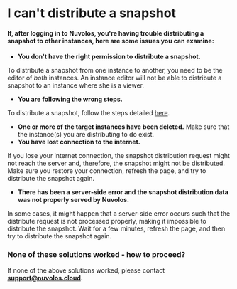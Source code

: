 # I can't distribute a snapshot

#### If, after logging in to Nuvolos, you're having trouble distributing a snapshot to other instances, here are some issues you can examine:

* **You don't have the right permission to distribute a snapshot.**

To distribute a snapshot from one instance to another, you need to be the editor of _both_ instances. An instance editor will not be able to distribute a snapshot to an instance where she is a viewer.

* **You are following the wrong steps.**

To distribute a snapshot, follow the steps detailed [here](../../getting-started/distribute-objects-in-nuvolos/).

* **One or more of the target instances have been deleted.**  Make sure that the instance\(s\) you are distributing to do exist. 
* **You have lost connection to the internet.**

If you lose your internet connection, the snapshot distribution request might not reach the server and, therefore,  the snapshot might not be distributed. Make sure you restore your connection,  refresh the page, and try to distribute the snapshot again.

* **There has been a server-side error and the snapshot distribution data was not properly served by Nuvolos.**

In some cases, it might happen that a server-side error occurs such that the distribute request is not processed properly, making it impossible to distribute the snapshot. Wait for a few minutes, refresh the page, and then try to distribute the snapshot again.  


### None of these solutions worked - how to proceed?

If none of the above solutions worked, please contact [**support@nuvolos.cloud**](mailto:support@nuvolos.cloud)**.**

